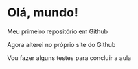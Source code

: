 # Olá, mundo!

Meu primeiro repositório em Github

Agora alterei no próprio site do Github

Vou fazer alguns testes para concluir a aula
